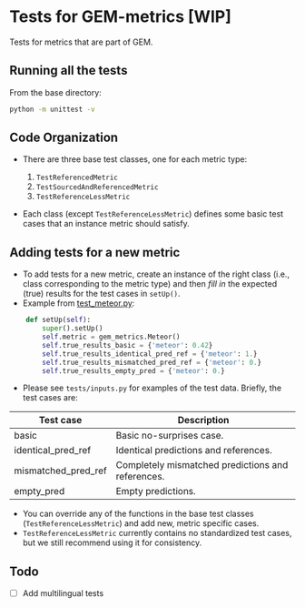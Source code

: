 Tests for GEM-metrics [WIP]
====
Tests for metrics that are part of GEM.

Running all the tests
-------------

From the base directory:
```sh
python -m unittest -v
```


Code Organization
-------------
- There are three base test classes, one for each metric type:

    1.  `TestReferencedMetric`
    2.  `TestSourcedAndReferencedMetric`
    3.  `TestReferenceLessMetric`

- Each class (except `TestReferenceLessMetric`) defines some basic test cases that an instance metric should satisfy.


Adding tests for a new metric
-------------

- To add tests for a new metric, create an instance of the right class (i.e., class corresponding to the metric type) and then _fill in_ the expected (true) results for the test cases in `setUp()`.
- Example from [test_meteor.py](test_meteor.py):
```py
    def setUp(self):
        super().setUp()
        self.metric = gem_metrics.Meteor()
        self.true_results_basic = {'meteor': 0.42}
        self.true_results_identical_pred_ref = {'meteor': 1.}
        self.true_results_mismatched_pred_ref = {'meteor': 0.}
        self.true_results_empty_pred = {'meteor': 0.}
```

- Please see `tests/inputs.py` for examples of the test data. Briefly, the test cases are:

| Test case   | Description |
| ------------- | ------------- |
| basic  | Basic no-surprises case.  |
| identical_pred_ref | Identical predictions and references.  |
| mismatched_pred_ref  | Completely mismatched predictions and references. |
| empty_pred | Empty predictions. |



- You can override any of the functions in the base test classes (`TestReferenceLessMetric`) and add new, metric specific cases.
- `TestReferenceLessMetric` currently contains no standardized test cases, but we still recommend using it for consistency.

Todo
----
- [ ] Add multilingual tests


